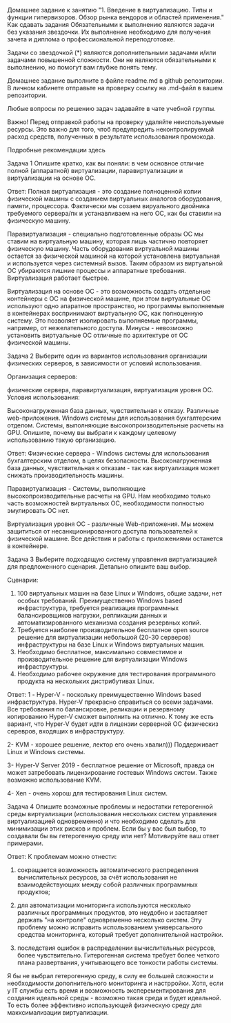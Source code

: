 Домашнее задание к занятию "1. Введение в виртуализацию. Типы и функции гипервизоров. Обзор рынка вендоров и областей применения."
Как сдавать задания
Обязательными к выполнению являются задачи без указания звездочки. Их выполнение необходимо для получения зачета и диплома о профессиональной переподготовке.

Задачи со звездочкой (*) являются дополнительными задачами и/или задачами повышенной сложности. Они не являются обязательными к выполнению, но помогут вам глубже понять тему.

Домашнее задание выполните в файле readme.md в github репозитории. В личном кабинете отправьте на проверку ссылку на .md-файл в вашем репозитории.

Любые вопросы по решению задач задавайте в чате учебной группы.

Важно!
Перед отправкой работы на проверку удаляйте неиспользуемые ресурсы. Это важно для того, чтоб предупредить неконтролируемый расход средств, полученных в результате использования промокода.

Подробные рекомендации здесь

Задача 1
Опишите кратко, как вы поняли: в чем основное отличие полной (аппаратной) виртуализации, паравиртуализации и виртуализации на основе ОС.

Ответ: Полная виртуализация - это создание полноценной копии физической машины с созданием виртуальных аналогов оборудования, памяти, процессора. Фактически мы созаем вируального двойника требуемого сервера/пк и устанавливаем на него ОС, как бы ставили на физическую машину.

Паравиртуализация - специально подготовленные образы ОС мы ставим на виртуальную машину, которая лишь частично повторяет физическую машину. Часть оборудования виртуальной машины остается за физической машиной на которой установлена виртуальная и используется через системный вызов. Таким образом из виртуальной ОС убираются лишние процессы и аппаратные требования. Виртуализация работает быстрее.

Виртуализация на основе ОС - это возможность создать отдельные контейнеры с ОС на физической машине, при этом виртуальные ОС используют одно апаратное пространство, но программы выполняемые в контейнерах воспринимают виртуальную ОС, как полноценную систему. Это позволяет изолировать выполняемые программы, например, от нежелательного доступа. Минусы - невозможно установить виртуальные ОС отличные по архитектуре от ОС физической машины.


Задача 2
Выберите один из вариантов использования организации физических серверов, в зависимости от условий использования.

Организация серверов:

физические сервера,
паравиртуализация,
виртуализация уровня ОС.
Условия использования:

Высоконагруженная база данных, чувствительная к отказу.
Различные web-приложения.
Windows системы для использования бухгалтерским отделом.
Системы, выполняющие высокопроизводительные расчеты на GPU.
Опишите, почему вы выбрали к каждому целевому использованию такую организацию.

Ответ: 
Физические сервера - Windows системы для использования бухгалтерским отделом, в целях безопасности. Высоконагруженная база данных, чувствительная к отказам - так как виртуализация может снижать производительность машины.

Паравиртуализация - Системы, выполняющие высокопроизводительные расчеты на GPU. Нам необходимо только часть возможностей виртуальных ОС, необходимости полностью эмулировать ОС нет.

Виртуализация уровня ОС - различные Web-приложения. Мы можем защититься от несанкционированного доступа пользователей к физической машине. Все действия и работы с приложениями останется в контейнере.

Задача 3
Выберите подходящую систему управления виртуализацией для предложенного сценария. Детально опишите ваш выбор.

Сценарии:

1. 100 виртуальных машин на базе Linux и Windows, общие задачи, нет особых требований. Преимущественно Windows based инфраструктура, требуется реализация программных балансировщиков нагрузки, репликации данных и автоматизированного механизма создания резервных копий.
2. Требуется наиболее производительное бесплатное open source решение для виртуализации небольшой (20-30 серверов) инфраструктуры на базе Linux и Windows виртуальных машин.
3. Необходимо бесплатное, максимально совместимое и производительное решение для виртуализации Windows инфраструктуры.
4. Необходимо рабочее окружение для тестирования программного продукта на нескольких дистрибутивах Linux.

Ответ:
1 - Hyper-V - поскольку преимущественно Windows based инфраструктура. Hyper-V прекрасно справиться со всеми задачами. Все требования по балансировке, реликации и резервному копированию Hyper-V сможет выполнить на отлично. К тому же есть вариант, что Hyper-V будет идти в лицензии серверной ОС физическиз серевров, входящих в инфраструктуру.

2- KVM - хорошее решение, лектор его очень хвалил))) Поддерживает Linux и Windows системы.

3- Hyper-V Server 2019 - бесплатное решение от Microsoft, правда он может затребовать лицензирование гостевых Windows систем. Также возможно использование KVM.

4- Xen - очень хорош для тестирования Linux систем.

Задача 4
Опишите возможные проблемы и недостатки гетерогенной среды виртуализации (использования нескольких систем управления виртуализацией одновременно) и что необходимо сделать для минимизации этих рисков и проблем. Если бы у вас был выбор, то создавали бы вы гетерогенную среду или нет? Мотивируйте ваш ответ примерами.

Ответ: К проблемам можно отнести:
1. сокращается возможность автоматического распределения вычислительных ресурсов, за счёт использования не взаимодействующих между собой различных программных продуктов; 

2. для автоматизации мониторинга используются несколько различных программных продуктов, это неудобно и заставляет держать "на контроле" одновременно несколько систем. Эту проблему можно исправить использованием универсального средства мониторинга, который требует дополнительной настройки. 

3.  последствия ошибок в распределении вычислительных ресурсов, более чувствительно. Гитерогенная система требует более четкого плана развертвания, учитывающего все тонкости работы системы.

Я бы не выбрал гетерогенную среду, в силу ее большей сложности и необходимости дополнительного мониторинга и настрройки. Хотя, если у IT службы есть время и возможность эксперементирования для создания идеальной среды  - возможно такая среда и будет идеальной. То есть более эффективно использующей физическую среду для макксимализации виртуализации.
